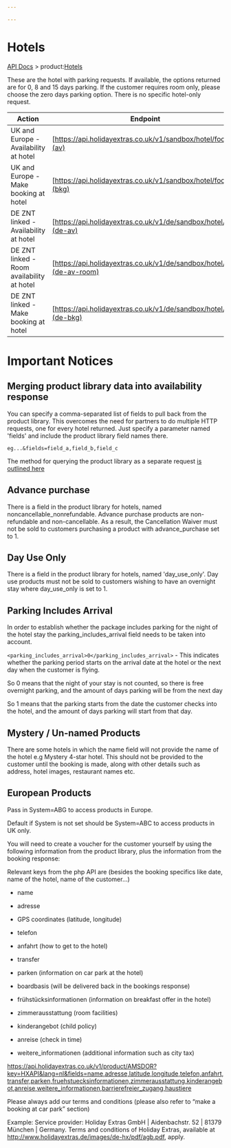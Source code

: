 ```yaml
---

---
```


# Hotels

[API Docs](/hxapi/) > product:[Hotels](index)

These are the hotel with parking requests. If available, the options returned are for 0, 8 and 15 days parking. If the customer requires room only, please choose the zero days parking option. There is no specific hotel-only request.

 | Action                                     | Endpoint                                                                         | Method |
 | ------                                     | --------                                                                         | ------ |
 | UK and Europe - Availability at hotel      | [https://api.holidayextras.co.uk/v1/sandbox/hotel/foo](av)            | GET    |
 | UK and Europe - Make booking at hotel      | [https://api.holidayextras.co.uk/v1/sandbox/hotel/foo](bkg)           | POST   |
 | DE ZNT linked - Availability at hotel      | [https://api.holidayextras.co.uk/v1/de/sandbox/hotel/foo](de-av)      | GET    |
 | DE ZNT linked - Room availability at hotel | [https://api.holidayextras.co.uk/v1/de/sandbox/hotel/foo](de-av-room) | GET    |
 | DE ZNT linked - Make booking at hotel      | [https://api.holidayextras.co.uk/v1/de/sandbox/hotel/foo](de-bkg)     | POST   |

# Important Notices

## Merging product library data into availability response

You can specify a comma-separated list of fields to pull back from the product library. This overcomes the need for partners to do multiple HTTP requests, one for every hotel returned. Just specify a parameter named 'fields' and include the product library field names there.
```
eg...&fields=field_a,field_b,field_c
```

The method for querying the product library as a separate request [is outlined here](/hxapi/productlibrary/parking)

## Advance purchase

There is a field in the product library for hotels, named noncancellable_nonrefundable. Advance purchase products are non-refundable and non-cancellable. As a result, the Cancellation Waiver must not be sold to customers purchasing a product with advance_purchase set to 1.

## Day Use Only

There is a field in the product library for hotels, named 'day_use_only'. Day use products must not be sold to customers wishing to have an overnight stay where day_use_only is set to 1.


## Parking Includes Arrival

In order to establish whether the package includes parking for the night of the hotel stay the parking_includes_arrival field needs to be taken into account.

`<parking_includes_arrival>0</parking_includes_arrival>` - This indicates  whether the parking period starts on the arrival date at the hotel or the next day when the customer is flying.

So 0 means that the night of your stay is not counted, so there is free overnight parking, and the amount of days parking will be from the next day

So 1 means that the parking starts from the date the customer checks into the hotel, and the amount of days parking will start from that day.


## Mystery / Un-named Products

There are some hotels in which the name field will not provide the name of the hotel e.g <Name>Mystery 4-star hotel</Name>.  This should not be provided to the customer until the booking is made, along with other details such as address, hotel images, restaurant names etc.


## European Products

Pass in System=ABG to access products in Europe.

Default if System is not set should be System=ABC to access products in UK only.

You will need to create a voucher for the customer yourself by using the following information from the product library, plus the information from the booking response:

Relevant keys from the php API are (besides the booking specifics like date, name of the hotel, name of the customer...)


*  name

*  adresse

*  GPS coordinates (latitude, longitude)

*  telefon

*  anfahrt (how to get to the hotel)

*  transfer

*  parken (information on car park at the hotel)

*  boardbasis (will be delivered back in the bookings response)

*  frühstücksinformationen (information on breakfast offer in the hotel)

*  zimmerausstattung (room facilities)

*  kinderangebot (child policy)

*  anreise (check in time)

*  weitere_informationen (additional information such as city tax)

https://api.holidayextras.co.uk/v1/product/AMSDOR?key=HXAPI&lang=nl&fields=name,adresse,latitude,longitude,telefon,anfahrt,transfer,parken,fruehstuecksinformationen,zimmerausstattung,kinderangebot,anreise,weitere_informationen,barrierefreier_zugang,haustiere

Please always add our terms and conditions (please also refer to “make a booking at car park” section)

Example: Service provider: Holiday Extras GmbH | Aidenbachstr. 52 | 81379 München | Germany. Terms and conditions of Holiday Extras, available at http://www.holidayextras.de/images/de-hx/pdf/agb.pdf, apply.
